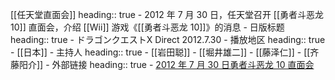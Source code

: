 [[任天堂直面会]]
heading:: true
	- 2012 年 7 月 30 日，任天堂召开 [[勇者斗恶龙 10]] 直面会，介绍 [[Wii]] 游戏《[[勇者斗恶龙 10]]》的消息
	- 日版标题
	  heading:: true
		- ドラゴンクエストX Direct 2012.7.30
	- 播放地区
	  heading:: true
		- [[日本]]
	- 主持人
	  heading:: true
		- [[岩田聪]]
		- [[堀井雄二]]
		- [[藤泽仁]]
		- [[齐藤阳介]]
	- 外部链接
	  heading:: true
		- [2012 年 7 月 30 日勇者斗恶龙 10 直面会](https://www.bilibili.com/video/BV1e7411m7dm/)